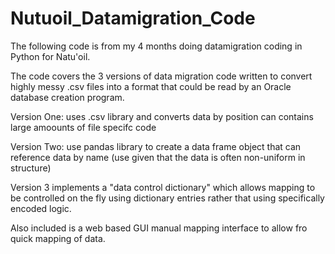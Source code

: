 # Nutuoil_Datamigration_Code

The following code is from my 4 months doing datamigration coding in Python for Natu'oil.

The code covers the 3 versions of data migration code written to convert highly messy .csv files into a format that could be read by an Oracle database creation program. 

Version One: uses .csv library and converts data by position can contains large amoounts of file specifc code

Version Two: use pandas library to create a data frame object that can reference data by name (use given that the data is often non-uniform in structure)

Version 3 implements a "data control dictionary" which allows mapping to be controlled on the fly using dictionary entries rather that using specifically encoded logic.

Also included is a web based GUI manual mapping interface to allow fro quick mapping of data. 
